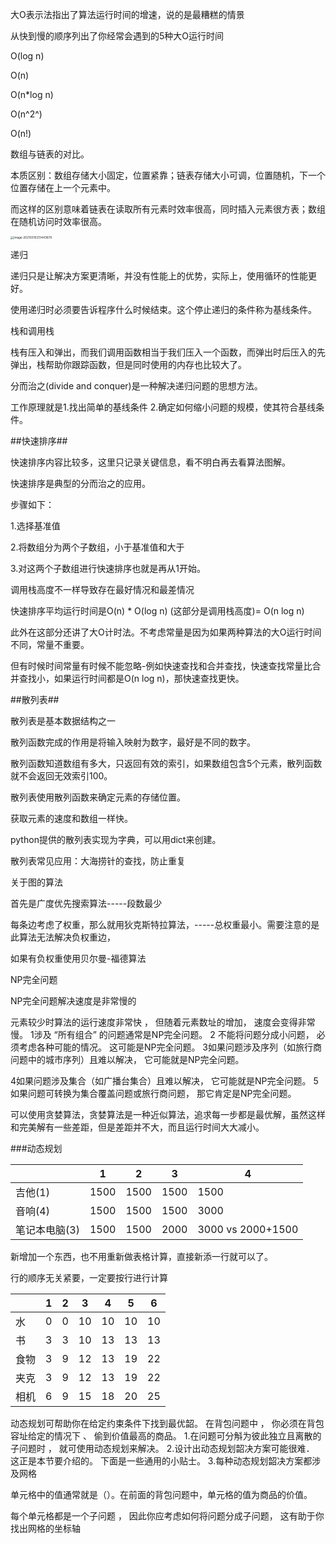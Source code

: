 大O表示法指出了算法运行时间的增速，说的是最糟糕的情景

从快到慢的顺序列出了你经常会遇到的5种大O运行时间

O(log n)

O(n)

O(n*log n)

O(n^2^)

O(n!)



数组与链表的对比。

本质区别：数组存储大小固定，位置紧靠；链表存储大小可调，位置随机，下一个位置存储在上一个元素中。

而这样的区别意味着链表在读取所有元素时效率很高，同时插入元素很方表；数组在随机访问时效率很高。

<img src="D:\research_workshop_new\算法\learn\算法.assets\image-20210310213443678.png" alt="image-20210310213443678" style="zoom: 33%;" />



递归

递归只是让解决方案更清晰，并没有性能上的优势，实际上，使用循环的性能更好。

使用递归时必须要告诉程序什么时候结束。这个停止递归的条件称为基线条件。



栈和调用栈

栈有压入和弹出，而我们调用函数相当于我们压入一个函数，而弹出时后压入的先弹出，栈帮助你跟踪函数，但是同时使用的内存也比较大了。

分而治之(divide and conquer)是一种解决递归问题的思想方法。

工作原理就是1.找出简单的基线条件    2.确定如何缩小问题的规模，使其符合基线条件。

##快速排序##

快速排序内容比较多，这里只记录关键信息，看不明白再去看算法图解。

快速排序是典型的分而治之的应用。

步骤如下：

1.选择基准值

2.将数组分为两个子数组，小于基准值和大于

3.对这两个子数组进行快速排序也就是再从1开始。

调用栈高度不一样导致存在最好情况和最差情况

快速排序平均运行时间是O(n) * O(log n) (这部分是调用栈高度)= O(n log n)



此外在这部分还讲了大O计时法。不考虑常量是因为如果两种算法的大O运行时间不同，常量不重要。

但有时候时间常量有时候不能忽略-例如快速查找和合并查找，快速查找常量比合并查找小，如果运行时间都是O(n log n)，那快速查找更快。

##散列表##

散列表是基本数据结构之一

散列函数完成的作用是将输入映射为数字，最好是不同的数字。

散列函数知道数组有多大，只返回有效的索引，如果数组包含5个元素，散列函数就不会返回无效索引100。

散列表使用散列函数来确定元素的存储位置。

获取元素的速度和数组一样快。

python提供的散列表实现为字典，可以用dict来创建。

散列表常见应用：大海捞针的查找，防止重复

关于图的算法

首先是广度优先搜索算法-----段数最少

每条边考虑了权重，那么就用狄克斯特拉算法，-----总权重最小。需要注意的是此算法无法解决负权重边，

如果有负权重使用贝尔曼-福德算法



NP完全问题

NP完全问题解决速度是非常慢的

元素较少时算法的运行速度非常快 ， 但随着元素数址的增加， 速度会变得非常慢。
1涉及 “所有组合” 的问题通常是NP完全问题。
2 不能将问题分成小问题， 必须考虑各种可能的情况。 这可能是NP完全问题。
3如果问题涉及序列（如旅行商问题中的城市序列）且难以解决， 它可能就是NP完全问题。 

4如果问题涉及集合（如广播台集合）且难以解决， 它可能就是NP完全问题。
5如果问题可转换为集合覆盖问题或旅行商问题， 那它肯定是NP完全问题。



可以使用贪婪算法，贪婪算法是一种近似算法，追求每一步都是最优解，虽然这样和完美解有一些差距，但是差距并不大，而且运行时间大大减小。



###动态规划

|               | 1    | 2    | 3    | 4                 |
| ------------- | ---- | ---- | ---- | ----------------- |
| 吉他(1)       | 1500 | 1500 | 1500 | 1500              |
| 音响(4)       | 1500 | 1500 | 1500 | 3000              |
| 笔记本电脑(3) | 1500 | 1500 | 2000 | 3000 vs 2000+1500 |

新增加一个东西，也不用重新做表格计算，直接新添一行就可以了。

行的顺序无关紧要，一定要按行进行计算

|      | 1    | 2    | 3    | 4    | 5    | 6    |
| ---- | ---- | ---- | ---- | ---- | ---- | ---- |
| 水   | 0    | 0    | 10   | 10   | 10   | 10   |
| 书   | 3    | 3    | 10   | 13   | 13   | 13   |
| 食物 | 3    | 9    | 12   | 13   | 19   | 22   |
| 夹克 | 3    | 9    | 12   | 13   | 19   | 22   |
| 相机 | 6    | 9    | 15   | 18   | 20   | 25   |



动态规划可帮助你在给定约束条件下找到最优韶。 在背包问题中 ， 你必须在背包容址给定的情况下 、 偷到价值最高的商品。
1.在问题可分斛为彼此独立且离散的子问题时 ， 就可使用动态规划来解决。
2.设计出动态规划韶决方案可能很难． 这正是本节要介绍的。 下面是一些通用的小贴士。
3.每种动态规划韶决方案都涉及网格

单元格中的值通常就是（）。在前面的背包问题中，单元格的值为商品的价值。

每个单元格都是一个子问题 ， 因此你应考虑如何将问题分成子问题， 这有助于你找出网格的坐标轴